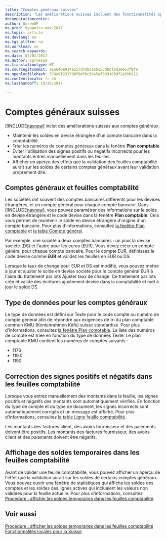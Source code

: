 ```yaml
---
title: "Comptes généraux suisses"
description: "Les améliorations suisses incluent des fonctionnalités spéciales concernant les comptes généraux."
documentationcenter: 
author: SorenGP
ms.prod: dynamics-nav-2017
ms.topic: article
ms.devlang: na
ms.tgt_pltfrm: na
ms.workload: na
ms.search.keywords: 
ms.date: 07/01/2017
ms.author: sgroespe
ms.translationtype: HT
ms.sourcegitcommit: a16640e014e157d4dbcaabc53d0df2d3e063f8f9
ms.openlocfilehash: 574a9f233798f0e5bc3945af3391039f2e900112
ms.contentlocale: fr-ch
ms.lasthandoff: 10/26/2017

---
```

# <a name="swiss-general-ledger-accounts"></a>Comptes généraux suisses
[!INCLUDE[navnow](../../includes/navnow_md.md)] inclut des améliorations suisses aux comptes généraux.

- Maintenir les soldes en devise étrangère d'un compte bancaire dans la comptabilité.  
- Trier les numéros de comptes généraux dans la fenêtre **Plan comptable**.  
- Éviter l'utilisation des signes positifs ou négatifs incorrects pour les montants entrés manuellement dans les feuilles.  
- Afficher un aperçu des effets que la validation des feuilles comptabilité aurait sur les soldes de certains comptes généraux avant leur validation proprement dite.  

## <a name="general-ledger-accounts-and-general-journals"></a>Comptes généraux et feuilles comptabilité  
Les sociétés ont souvent des comptes bancaires différents pour les devises étrangères, et un compte général pour chaque compte bancaire. Dans [!INCLUDE[navnow](../../includes/navnow_md.md)], vous pouvez paramétrer des informations sur le solde en devise étrangère et le code devise dans la fenêtre **Plan comptable**. Cela vous permet de maintenir le solde en devise étrangère d'origine d'un compte bancaire. Pour plus d'informations, consultez [la fenêtre Plan comptable](assetId:///fa407624-b670-44b6-8397-91aa606e4c39) et [la table Compte général](assetId:///a65c2b09-9bb2-43db-8c53-c047bfc49777).  

Par exemple, une société a deux comptes bancaires : un pour la devise société (DS) et l'autre pour les euros (EUR). Vous devez créer un compte général pour chaque compte bancaire. Pour le compte EUR, définissez le code devise comme **EUR** et validez les feuilles en EUR ou DS.  

Lorsque le taux de change pour EUR et DS est modifié, vous pouvez mettre à jour et ajuster le solde en devise société pour le compte général EUR à l'aide du traitement par lots Ajuster taux de change. Ce traitement par lots crée et valide des écritures ajustement devise dans la comptabilité et met à jour le solde DS.  

## <a name="data-type-for-general-ledger-accounts"></a>Type de données pour les comptes généraux  
Le type de données est défini sur Texte pour le code compte ou numéro de compte général afin de répondre aux exigences de tri du plan comptable commun KMU (Kontenrahmen Käfe) suisse standardisé. Pour plus d'informations, consultez [la fenêtre Plan comptable](assetId:///fa407624-b670-44b6-8397-91aa606e4c39). La liste des numéros de compte est triée en fonction du type de données Texte. Le plan comptable KMU contient les numéros de comptes suivants :  

- 1176  
- 119.0  
- 1190  

## <a name="correcting-positive-and-negative-signs-in-general-journals"></a>Correction des signes positifs et négatifs dans les feuilles comptabilité  
Lorsque vous entrez manuellement des montants dans la feuille, les signes positifs et négatifs des montants sont automatiquement vérifiés. En fonction du type de compte et du type de document, les signes incorrects sont automatiquement corrigés et un message est affiché. Pour plus d'informations, consultez [la table Ligne feuille comptabilité](assetId:///5308c791-0964-41d9-bc54-fd87e815d1be).  

Les montants des factures client, des avoirs fournisseur et des paiements doivent être positifs. Les montants des factures fournisseur, des avoirs client et des paiements doivent être négatifs.  

## <a name="viewing-temporary-balances-in-general-journals"></a>Affichage des soldes temporaires dans les feuilles comptabilité  
Avant de valider une feuille comptabilité, vous pouvez afficher un aperçu de l'effet que la validation aurait sur les soldes de certains comptes généraux. Vous pouvez ouvrir une fenêtre de statistiques qui affiche les soldes des comptes et les soldes des lignes actives qui incluaient les valeurs non validées pour la feuille actuelle. Pour plus d'informations, consultez [Procédure : afficher les soldes temporaires dans les feuilles comptabilité](how-to-view-temporary-balances-in-general-ledger-journals.md).  

## <a name="see-also"></a>Voir aussi  
 [Procédure : afficher les soldes temporaires dans les feuilles comptabilité](how-to-view-temporary-balances-in-general-ledger-journals.md)   
 [Fonctionnalités locales pour la Suisse](switzerland-local-functionality.md)

